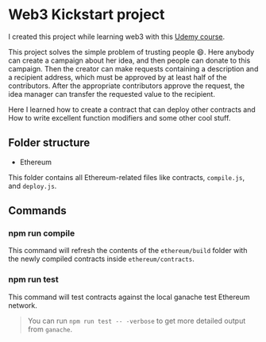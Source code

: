 # Web3 Kickstart project

I created this project while learning web3 with this [Udemy course](https://www.udemy.com/share/101rjU3@oLYMhtAXpufYyulbb8C11K8PUiscrdXuOr5Nf_NPSekIlg0jw2iLf0SlNnoWvzbFdA==/).

This project solves the simple problem of trusting people 😄.
Here anybody can create a campaign about her idea, and then people can donate to this campaign. Then the creator can make requests containing a description and a recipient address, which must be approved by at least half of the contributors. After the appropriate contributors approve the request, the idea manager can transfer the requested value to the recipient.

Here I learned how to create a contract that can deploy other contracts and How to write excellent function modifiers and some other cool stuff.

## Folder structure

* Ethereum

This folder contains all Ethereum-related files like contracts, `compile.js`,  and `deploy.js`.

## Commands

### npm run compile

This command will refresh the contents of the `ethereum/build` folder with the newly compiled contracts inside `ethereum/contracts`.

### npm run test

This command will test contracts against the local ganache test Ethereum network.

> You can run `npm run test -- -verbose` to get more detailed output from `ganache`.